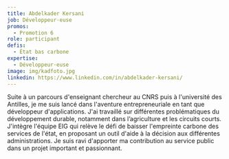 ```yaml
---
title: Abdelkader Kersani
job: Développeur·euse
promos:
  - Promotion 6
role: participant
defis:
  - État bas carbone
expertise:
  - Développeur·euse
image: img/kadfoto.jpg
linkedin: https://www.linkedin.com/in/abdelkader-kersani/
---
```


Suite à un parcours d'enseignant chercheur au CNRS puis à l'université des Antilles, je me suis lancé dans l'aventure entrepreneuriale en tant que développeur d'applications. J'ai travaillé sur différentes problématiques du développement durable, notamment dans l’agriculture et les circuits courts. 
J'intègre l'équipe EIG qui relève le défi de baisser l'empreinte carbone des services de l'état, en proposant un outil d'aide à la décision aux différentes administrations. Je suis ravi d'apporter ma contribution au service public dans un projet important et passionnant.

